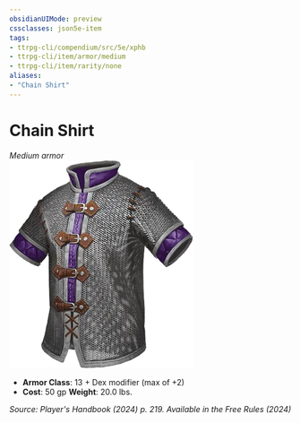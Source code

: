 ```yaml
---
obsidianUIMode: preview
cssclasses: json5e-item
tags:
- ttrpg-cli/compendium/src/5e/xphb
- ttrpg-cli/item/armor/medium
- ttrpg-cli/item/rarity/none
aliases: 
- "Chain Shirt"
---
```

# Chain Shirt
*Medium armor*  
![](3-Compendium/items/img/chain-shirt.webp#right)

- **Armor Class**: 13 + Dex modifier (max of +2)
- **Cost**: 50 gp
**Weight**: 20.0 lbs.

*Source: Player's Handbook (2024) p. 219. Available in the Free Rules (2024)*